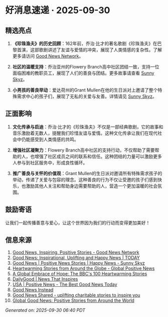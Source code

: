 # 好消息速递 · 2025-09-30

## 精选亮点

1. **《珍珠渔夫》的历史回顾**：162年前，乔治·比才的著名歌剧《珍珠渔夫》在巴黎首演，这部歌剧讲述了友谊与爱情的冲突，展现了人类情感的复杂性。了解更多请访问 [Good News Network](https://www.goodnewsnetwork.org/events060930/ "Good News in History September 30")。
   
2. **社区的温暖支持**：乔治亚州的Flowery Branch高中社区团结一致，支持一位面临困难的教职员工，展现了人们的善良与团结。更多故事请查看 [Sunny Skyz](https://www.sunnyskyz.com/good-news)。
   
3. **小男孩的善良举动**：爱达荷州的Grant Mullen在他的生日派对上邀请了整个特殊需求中心的孩子们，展现了无私的关爱与友善。详情请见 [Sunny Skyz](https://www.sunnyskyz.com/good-news)。

## 正面影响

1. **文化传承与启迪**：乔治·比才的《珍珠渔夫》不仅是一部经典歌剧，它的故事和音乐激励着无数人，提醒我们珍惜友谊与爱情。这种文化传承让我们在现代社会中仍能感受到人类情感的共鸣。

2. **增强社区凝聚力**：Flowery Branch高中社区的支持行动，不仅帮助了需要帮助的人，也增强了社区成员之间的联系和信任。这种团结的力量可以激励更多人参与到社区服务中，形成良性循环。

3. **推广善良与关怀的价值观**：Grant Mullen的生日派对邀请所有特殊需求孩子的举动，传递了关爱与包容的理念。这种善良的行为不仅让受邀的孩子们感到快乐，也激励其他人关注和帮助身边需要帮助的人，营造一个更加温暖的社会氛围。

## 鼓励寄语

让我们一起传播善意与爱心，让这个世界因为我们的行动而变得更加美好！

## 信息来源
1. [Good News, Inspiring, Positive Stories - Good News Network](https://www.goodnewsnetwork.org/)
2. [Good News: Inspirational, Uplifting and Happy News | TODAY](https://www.today.com/news/good-news)
3. [Good News | Positive News Stories | Happy News - Sunny Skyz](https://www.sunnyskyz.com/good-news)
4. [Heartwarming Stories from Around the Globe - Global Positive News](https://www.globalpositivenewsnetwork.com/heartwarming-stories-from-around-the-globe/)
5. [A Global Embrace of Hope: The BBC's 100 Heartwarming Stories](https://thehappybroadcast.com/good-news/a-global-embrace-of-hope-the-bbcs-100-heartwarming-stories)
6. [DailyGood | News That Inspires](https://www.dailygood.org/)
7. [USA | Positive News - The Best Good News Today](https://positivenewsfoundation.org/usa/)
8. [Good News Instead](https://www.goodnewsinstead.com/)
9. [Good News Shared - uplifting charitable stories to inspire you](https://goodnewsshared.com/)
10. [Global Good News: Positive Stories from Around the World](https://www.globalpositivenewsnetwork.com/global-good-news-positive-stories-from-around-the-world/)

_Generated on: 2025-09-30 06:40 PDT_
